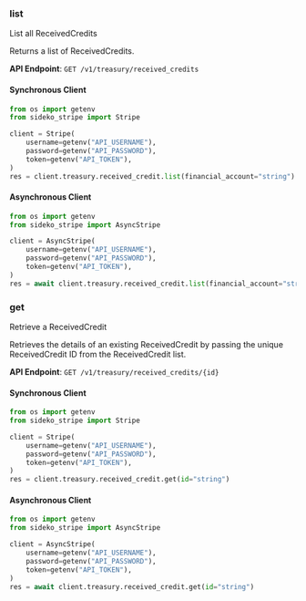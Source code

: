 
### list <a name="list"></a>
List all ReceivedCredits

<p>Returns a list of ReceivedCredits.</p>

**API Endpoint**: `GET /v1/treasury/received_credits`

#### Synchronous Client

```python
from os import getenv
from sideko_stripe import Stripe

client = Stripe(
    username=getenv("API_USERNAME"),
    password=getenv("API_PASSWORD"),
    token=getenv("API_TOKEN"),
)
res = client.treasury.received_credit.list(financial_account="string")
```

#### Asynchronous Client

```python
from os import getenv
from sideko_stripe import AsyncStripe

client = AsyncStripe(
    username=getenv("API_USERNAME"),
    password=getenv("API_PASSWORD"),
    token=getenv("API_TOKEN"),
)
res = await client.treasury.received_credit.list(financial_account="string")
```

### get <a name="get"></a>
Retrieve a ReceivedCredit

<p>Retrieves the details of an existing ReceivedCredit by passing the unique ReceivedCredit ID from the ReceivedCredit list.</p>

**API Endpoint**: `GET /v1/treasury/received_credits/{id}`

#### Synchronous Client

```python
from os import getenv
from sideko_stripe import Stripe

client = Stripe(
    username=getenv("API_USERNAME"),
    password=getenv("API_PASSWORD"),
    token=getenv("API_TOKEN"),
)
res = client.treasury.received_credit.get(id="string")
```

#### Asynchronous Client

```python
from os import getenv
from sideko_stripe import AsyncStripe

client = AsyncStripe(
    username=getenv("API_USERNAME"),
    password=getenv("API_PASSWORD"),
    token=getenv("API_TOKEN"),
)
res = await client.treasury.received_credit.get(id="string")
```
